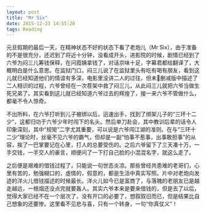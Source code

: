 ```yaml
---
layout: post
title: "Mr Six"
date: 2015-12-23 14:55:20
tags: Reading
---
```

<!--#这是测试用的###-->
<!--阿诚堪称全剧功能最多的角色，除了在汪伪政府国民党军统和地下党，这三<br />重无间道里游走，还用瘦弱的小肩膀将管家、理财顾问、羽毛球教练、职业打手、专业采购等多重身份一肩抗下。-->
<!--对外温良智勇舞姿俏，对内画眼诗心二胡妙。-->
<!--对外低薪忠犬小文秘，对内三菜一汤童养媳。-->
<!--对外玲珑剔透小司机，对内专治明台老中医。-->
<!--对外炸楼暗杀小藏獒，对内赚钱养家受气包。-->
<!--对外美貌如花小保镖，对内睡衣早餐阿诚嫂。-->
<!--这是一个[link](http://www.baidu.com "title")-->
元旦假期的最后一天，在精神状态不好的状态下看了老炮儿（Mr Six），由于准备的不是很充分，还迟到了将近十分钟，没看成开头，进影院的时候，剧情已经到了六爷为闷三儿筹钱保释，在问霞姨拿钱了，对话京味十足，字幕君都给翻译了，大概明白是什么意思。在监狱门口，闷三儿说了在监狱里头有吃有喝有朋友，看到这儿就已经知道他们的情谊有多深，电影里没讲二人的过往，但未删减版中描述了二人相识的过程，六爷曾经在一次茬架中救了闷三儿，从此闷三儿就把六爷当做生死兄弟了。其实看到这儿就已经知道六爷过去的辉煌了，接一来六爷不管做什么，都毫不令人惊奇。

不出所料，在六爷打听到儿子被绑以后，迅速出手，找到了绑架儿子的“三环十二少”，这都归功于六爷少年时闯下的名头。然后单刀赴会，其中教训后辈的话令人印象深刻，其中“规矩”二字尤其重要，可以说是六爷闯江湖的准则。在与“三环十二少”理论时，丝毫不见六爷的霸气，但却是一副“怕事不惹事，出事敢担事”的从容，挨了一巴掌要记在心里，打人的总要受伤的。之后六爷留下了三天凑十万，一手交钱，一手交人的豪言，顺便问了一下打自己脸的小混混名字，就这么走了。

之后便是艰难的借钱过程了，只能说一句世态炎凉。那些曾经共患难的老哥们，心里有苦的，勉强糊口的，虛情的，假意的，都是生活中真实写照。片中对老炮向发迹的洋火儿借钱描述的时候最长。洋火儿如今已是富商了，与落魄的老朋友已是越走越远，一根烟还没点完就要轰人。其实六爷本来是要来借钱的，但是去了以后，觉得大家已经不在一个层次了，没有开口的必要了，想叙叙旧而已，但是结果比自己想象的还要惨。这里看不见悲与喜，只有一个转身，一句“你真仗义”！


